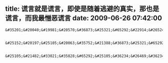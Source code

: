 title: 谎言就是谎言，即使是随着逃避的真实，那也是谎言，而我最憎恶谎言
date: 2009-06-26 07:42:00
---

    &#35201;&#20040;&#19981;&#20570;&#36873;&#25321;&#65292;&#22914;&#26524;&#20570;&#20986;&#20102;&#36873;&#25321;&#23601;&#32477;&#23545;&#19981;&#35201;&#36867;&#36991;&#19982;&#35854;&#35328;&#65292;&#21738;&#24597;&#22833;&#36133;&#12290;&#20294;&#26159;&#22833;&#36133;&#30340;&#24656;&#24807;&#27605;&#31455;&#22826;&#21487;&#24597;&#65292;&#22826;&#21487;&#24597;&#12290;

     &#25152;&#20197;&#25105;&#20063;&#35752;&#21388;&#36873;&#25321;&#65292;&#22240;&#20026;&#36873;&#25321;&#21487;&#33021;&#20250;&#24102;&#26469;&#30171;&#33510;&#12290;&#21487;&#26159;&#20154;&#26080;&#26102;&#26080;&#21051;&#37117;&#35201;&#20570;&#20986;&#36873;&#25321;&#65292;&#25105;&#20204;&#27809;&#27861;&#20180;&#32454;&#24605;&#32771;&#19982;&#25512;&#29702;&#36873;&#25321;&#32972;&#21518;&#20250;&#24590;&#26679;&#65292;&#19981;&#24471;&#19981;&#20351;&#29992;&#32463;&#39564;&#21644;&#30452;&#35273;&#65292;&#36825;&#26159;&#33707;&#22823;&#30340;&#24754;&#21696;&#12290;

     &#25105;&#21482;&#33021;&#35828;&#65292;&#25105;&#36234;&#26469;&#36234;&#29369;&#35947;&#20102;&#12290;&#29369;&#35947;&#20135;&#29983;&#20102;&#21518;&#24724;&#21644;&#33258;&#25105;&#35854;&#35328;&#65292;&#32780;&#37027;&#27491;&#26159;&#25105;&#21388;&#24694;&#30340;&#12290;&#19981;&#24471;&#19981;&#35828;&#65292;&#22312;&#36825;&#26041;&#38754;&#65292;&#25105;&#30340;&#30693;&#35782;&#24110;&#20102;&#25105;&#30340;&#20498;&#24537;&#12290;&#25105;&#30693;&#36947;&#20154;&#31867;&#36234;&#22810;&#30340;&#24369;&#28857;&#21644;&#19981;&#29702;&#24615;&#65292;&#25105;&#23601;&#36234;&#24656;&#24807;&#65292;&#36234;&#23475;&#24597;&#21518;&#26524;&#65292;&#20063;&#36234;&#24656;&#24807;&#21435;&#20570;&#20986;&#36873;&#25321;&#65292;&#33258;&#28982;&#20063;&#36234;&#29369;&#35947;&#12290;&#25105;&#26366;&#32463;&#35828;&#36807;&#19968;&#20123;&#24188;&#31258;&#30340;&#35805;&#65292;&#27604;&#22914;&#35828;&#20256;&#35828;&#20013;&#26575;&#25289;&#22270;&#33021;&#36798;&#21040;&#19968;&#31181;&#23436;&#20840;&#29702;&#24615;&#30340;&#31934;&#31070;&#22659;&#30028;&#65292;&#25105;&#26366;&#32463;&#24076;&#26395;&#25105;&#20063;&#33021;&#20570;&#21040;&#12290;&#20294;&#26159;&#20256;&#35828;&#27605;&#31455;&#26159;&#20256;&#35828;&#65292;&#22914;&#21516;&#31038;&#20250;&#24517;&#39035;&#26377;&#20844;&#27491;&#21644;&#21516;&#24773;&#65292;&#25105;&#20204;&#19968;&#26679;&#38656;&#35201;&#36923;&#36753;&#21644;&#30452;&#35273;&#65292;&#36825;&#26159;&#65292;&#33267;&#23569;&#26159;&#26242;&#26102;&#26080;&#27861;&#25913;&#21464;&#30340;&#20107;&#24773;&#12290;&#24515;&#37324;&#19968;&#38453;&#38453;&#22833;&#33853;&#12290;
